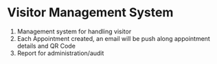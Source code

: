 # Visitor Management System

1. Management system for handling visitor
2. Each Appointment created, an email will be push along appointment details and QR Code
3. Report for administration/audit
